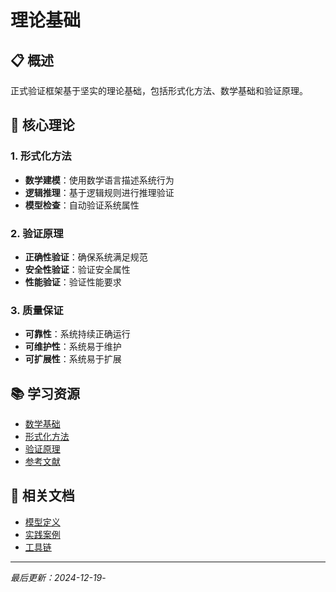 # 理论基础

## 📋 概述

正式验证框架基于坚实的理论基础，包括形式化方法、数学基础和验证原理。

## 🎯 核心理论

### 1. 形式化方法

- **数学建模**：使用数学语言描述系统行为
- **逻辑推理**：基于逻辑规则进行推理验证
- **模型检查**：自动验证系统属性

### 2. 验证原理

- **正确性验证**：确保系统满足规范
- **安全性验证**：验证安全属性
- **性能验证**：验证性能要求

### 3. 质量保证

- **可靠性**：系统持续正确运行
- **可维护性**：系统易于维护
- **可扩展性**：系统易于扩展

## 📚 学习资源

- [数学基础](mathematical-foundation.md)
- [形式化方法](formal-methods.md)
- [验证原理](verification-principles.md)
- [参考文献](references/)

## 🔗 相关文档

- [模型定义](../models/README.md)
- [实践案例](../examples/README.md)
- [工具链](../tools/README.md)

---

*最后更新：2024-12-19*-
